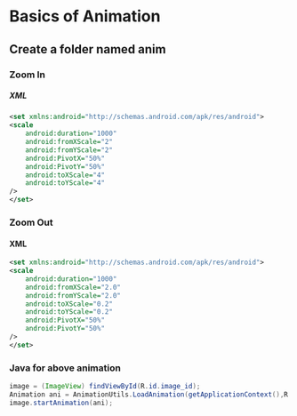 # Basics of Animation
## Create a folder named anim
### Zoom In 
##### XML
```xml
<set xmlns:android="http://schemas.android.com/apk/res/android">
<scale
    android:duration="1000"
    android:fromXScale="2"
    android:fromYScale="2"
    android:PivotX="50%"
    android:PivotY="50%"
    android:toXScale="4"
    android:toYScale="4"
/>
</set>
```

### Zoom Out
#### XML
```xml
<set xmlns:android="http://schemas.android.com/apk/res/android">
<scale
    android:duration="1000"
    android:fromXScale="2.0"
    android:fromYScale="2.0"
    android:toXScale="0.2"
    android:toYScale="0.2"
    android:PivotX="50%"
    android:PivotY="50%"
/>
</set>
```

### Java for above animation
```Java
image = (ImageView) findViewById(R.id.image_id);
Animation ani = AnimationUtils.LoadAnimation(getApplicationContext(),R.anim.file_name);
image.startAnimation(ani);
```
